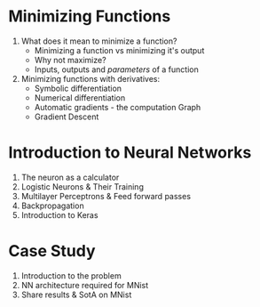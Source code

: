 Minimizing Functions
====================

1. What does it mean to minimize a function?
	* Minimizing a function vs minimizing it's output
	* Why not maximize?
	* Inputs, outputs and _parameters_ of a function
2. Minimizing functions with derivatives:
	* Symbolic differentiation
	* Numerical differentiation
	* Automatic gradients - the computation Graph
	* Gradient Descent

Introduction to Neural Networks
===============================

1. The neuron as a calculator
2. Logistic Neurons & Their Training
3. Multilayer Perceptrons & Feed forward passes
4. Backpropagation
5. Introduction to Keras


Case Study
==========

1. Introduction to the problem
2. NN architecture required for MNist
3. Share results & SotA on MNist
